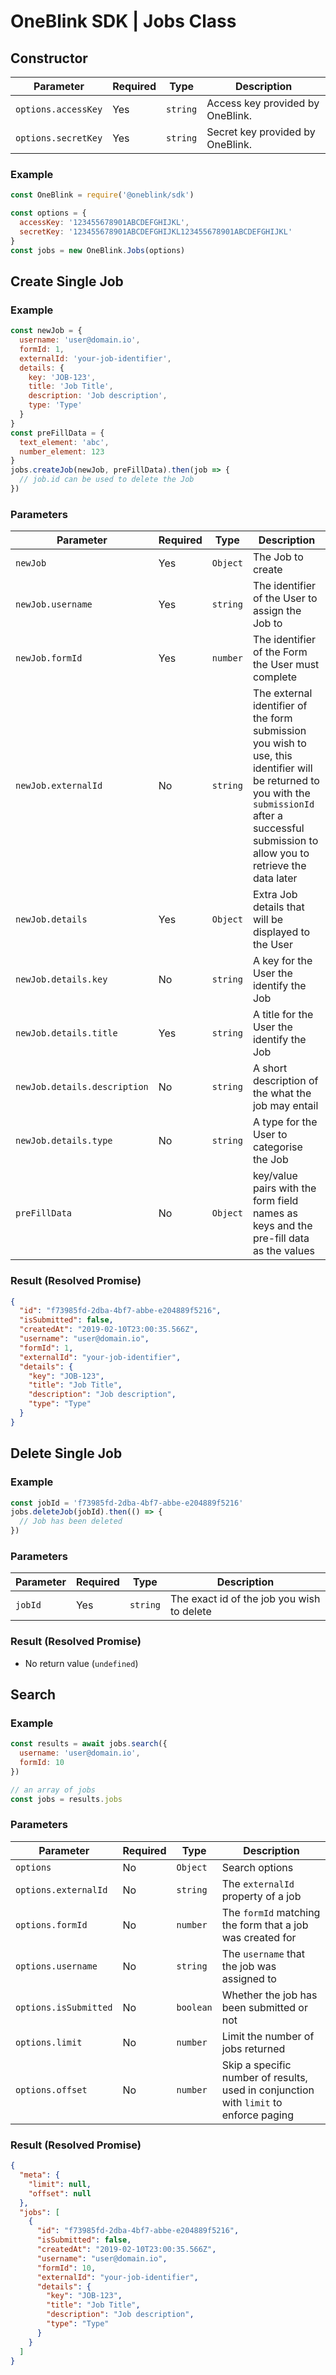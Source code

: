 # OneBlink SDK | Jobs Class

## Constructor

| Parameter           | Required | Type     | Description                      |
| ------------------- | -------- | -------- | -------------------------------- |
| `options.accessKey` | Yes      | `string` | Access key provided by OneBlink. |
| `options.secretKey` | Yes      | `string` | Secret key provided by OneBlink. |

### Example

```javascript
const OneBlink = require('@oneblink/sdk')

const options = {
  accessKey: '123455678901ABCDEFGHIJKL',
  secretKey: '123455678901ABCDEFGHIJKL123455678901ABCDEFGHIJKL'
}
const jobs = new OneBlink.Jobs(options)
```

## Create Single Job

### Example

```javascript
const newJob = {
  username: 'user@domain.io',
  formId: 1,
  externalId: 'your-job-identifier',
  details: {
    key: 'JOB-123',
    title: 'Job Title',
    description: 'Job description',
    type: 'Type'
  }
}
const preFillData = {
  text_element: 'abc',
  number_element: 123
}
jobs.createJob(newJob, preFillData).then(job => {
  // job.id can be used to delete the Job
})
```

### Parameters

| Parameter                    | Required | Type     | Description                                                                                                                                                                                           |
| ---------------------------- | -------- | -------- | ----------------------------------------------------------------------------------------------------------------------------------------------------------------------------------------------------- |
| `newJob`                     | Yes      | `Object` | The Job to create                                                                                                                                                                                     |
| `newJob.username`            | Yes      | `string` | The identifier of the User to assign the Job to                                                                                                                                                       |
| `newJob.formId`              | Yes      | `number` | The identifier of the Form the User must complete                                                                                                                                                     |
| `newJob.externalId`          | No       | `string` | The external identifier of the form submission you wish to use, this identifier will be returned to you with the `submissionId` after a successful submission to allow you to retrieve the data later |
| `newJob.details`             | Yes      | `Object` | Extra Job details that will be displayed to the User                                                                                                                                                  |
| `newJob.details.key`         | No       | `string` | A key for the User the identify the Job                                                                                                                                                               |
| `newJob.details.title`       | Yes      | `string` | A title for the User the identify the Job                                                                                                                                                             |
| `newJob.details.description` | No       | `string` | A short description of the what the job may entail                                                                                                                                                    |
| `newJob.details.type`        | No       | `string` | A type for the User to categorise the Job                                                                                                                                                             |
| `preFillData`                | No       | `Object` | key/value pairs with the form field names as keys and the pre-fill data as the values                                                                                                                 |

### Result (Resolved Promise)

```json
{
  "id": "f73985fd-2dba-4bf7-abbe-e204889f5216",
  "isSubmitted": false,
  "createdAt": "2019-02-10T23:00:35.566Z",
  "username": "user@domain.io",
  "formId": 1,
  "externalId": "your-job-identifier",
  "details": {
    "key": "JOB-123",
    "title": "Job Title",
    "description": "Job description",
    "type": "Type"
  }
}
```

## Delete Single Job

### Example

```javascript
const jobId = 'f73985fd-2dba-4bf7-abbe-e204889f5216'
jobs.deleteJob(jobId).then(() => {
  // Job has been deleted
})
```

### Parameters

| Parameter | Required | Type     | Description                                |
| --------- | -------- | -------- | ------------------------------------------ |
| `jobId`   | Yes      | `string` | The exact id of the job you wish to delete |

### Result (Resolved Promise)

- No return value (`undefined`)

## Search

### Example

```javascript
const results = await jobs.search({
  username: 'user@domain.io',
  formId: 10
})

// an array of jobs
const jobs = results.jobs
```

### Parameters

| Parameter             | Required | Type      | Description                                                                           |
| --------------------- | -------- | --------- | ------------------------------------------------------------------------------------- |
| `options`             | No       | `Object`  | Search options                                                                        |
| `options.externalId`  | No       | `string`  | The `externalId` property of a job                                                    |
| `options.formId`      | No       | `number`  | The `formId` matching the form that a job was created for                             |
| `options.username`    | No       | `string`  | The `username` that the job was assigned to                                           |
| `options.isSubmitted` | No       | `boolean` | Whether the job has been submitted or not                                             |
| `options.limit`       | No       | `number`  | Limit the number of jobs returned                                                     |
| `options.offset`      | No       | `number`  | Skip a specific number of results, used in conjunction with `limit` to enforce paging |

### Result (Resolved Promise)

```json
{
  "meta": {
    "limit": null,
    "offset": null
  },
  "jobs": [
    {
      "id": "f73985fd-2dba-4bf7-abbe-e204889f5216",
      "isSubmitted": false,
      "createdAt": "2019-02-10T23:00:35.566Z",
      "username": "user@domain.io",
      "formId": 10,
      "externalId": "your-job-identifier",
      "details": {
        "key": "JOB-123",
        "title": "Job Title",
        "description": "Job description",
        "type": "Type"
      }
    }
  ]
}
```
